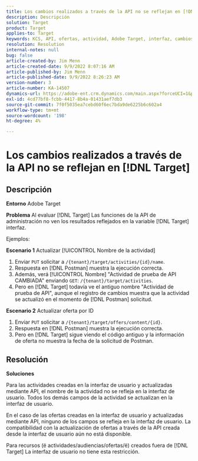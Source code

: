 ```yaml
---
title: Los cambios realizados a través de la API no se reflejan en [!DNL Target]
description: Descripción
solution: Target
product: Target
applies-to: Target
keywords: KCS, API, ofertas, actividad, Adobe Target, interfaz, cambios
resolution: Resolution
internal-notes: null
bug: false
article-created-by: Jim Menn
article-created-date: 9/9/2022 8:07:16 AM
article-published-by: Jim Menn
article-published-date: 9/9/2022 8:26:23 AM
version-number: 3
article-number: KA-14507
dynamics-url: https://adobe-ent.crm.dynamics.com/main.aspx?forceUCI=1&pagetype=entityrecord&etn=knowledgearticle&id=ccc21268-1630-ed11-9db1-0022480866ad
exl-id: 4cd77bf8-fcbb-4417-8b4a-01431aef7db3
source-git-commit: 7f0f5035ea7cebd60f6ec7bda9de6225b6c602a4
workflow-type: tm+mt
source-wordcount: '198'
ht-degree: 4%

---
```


# Los cambios realizados a través de la API no se reflejan en [!DNL Target]

## Descripción


<b>Entorno</b>
Adobe Target

<b>Problema</b>
Al evaluar [!DNL Target] Las funciones de la API de administración no ven los resultados reflejados en la variable [!DNL Target] interfaz.

Ejemplos:

<b>Escenario 1</b>
Actualizar [!UICONTROL Nombre de la actividad]

1. Enviar `PUT` solicitar a `/{tenant}/target/activities/{id}/name`.
2. Respuesta en [!DNL Postman] muestra la ejecución correcta.
3. Además, verá [!UICONTROL Nombre] &quot;Actividad de prueba de API CAMBIADA&quot; enviando `GET`: `/{tenant}/target/activities`.
4. Pero en [!DNL Target] todavía ve el antiguo nombre &quot;Actividad de prueba de API&quot;, aunque el registro de cambios muestra que la actividad se actualizó en el momento de [!DNL Postman] solicitud.


<b>Escenario 2</b>
Actualizar oferta por ID

1. Enviar `PUT` solicitar a `/{tenant}/target/offers/content/{id}`.
2. Respuesta en [!DNL Postman] muestra la ejecución correcta.
3. Pero en [!DNL Target] sigue viendo el código antiguo y la información de oferta no muestra la fecha de la solicitud de Postman.







## Resolución


<b>Soluciones</b>

Para las actividades creadas en la interfaz de usuario y actualizadas mediante API, el nombre de la actividad no se refleja en la interfaz de usuario. Todos los demás campos de la actividad se actualizan en la interfaz de usuario.

En el caso de las ofertas creadas en la interfaz de usuario y actualizadas mediante API, ninguno de los campos se refleja en la interfaz de usuario. La compatibilidad con la actualización de ofertas a través de la API creada desde la interfaz de usuario aún no está disponible.

Para recursos (ё actividades/audiencias/ofertas/ё) creados fuera de [!DNL Target] La interfaz de usuario no tiene esta restricción.
